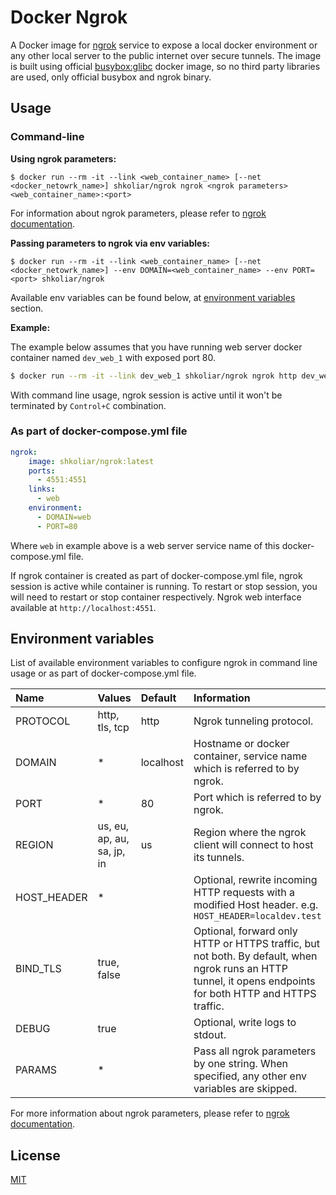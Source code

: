 # Docker Ngrok

A Docker image for <a href="https://ngrok.com" target="_blank" rel="noopener">ngrok</a> service to expose a local docker environment or any other local server to the public internet over secure tunnels. The image is built using official <a href="https://hub.docker.com/_/busybox" target="_blank" rel="noopener">busybox:glibc</a> docker image, so no third party libraries are used, only official busybox and ngrok binary.  

## Usage  

### Command-line

**Using ngrok parameters:** 
```
$ docker run --rm -it --link <web_container_name> [--net <docker_netowrk_name>] shkoliar/ngrok ngrok <ngrok parameters> <web_container_name>:<port>
``` 
For information about ngrok parameters, please refer to <a href="https://ngrok.com/docs" target="_blank" rel="noopener">ngrok documentation</a>.

**Passing parameters to ngrok via env variables:**   
```
$ docker run --rm -it --link <web_container_name> [--net <docker_netowrk_name>] --env DOMAIN=<web_container_name> --env PORT=<port> shkoliar/ngrok
``` 
Available env variables can be found below, at [environment variables](#environment-variables) section.

**Example:**
  
The example below assumes that you have running web server docker container named `dev_web_1` with exposed port 80.
```bash
$ docker run --rm -it --link dev_web_1 shkoliar/ngrok ngrok http dev_web_1:80
```

With command line usage, ngrok session is active until it won't be terminated by `Control+C` combination.

### As part of docker-compose.yml file 

```yaml
ngrok:
    image: shkoliar/ngrok:latest
    ports:
      - 4551:4551
    links:
      - web
    environment:
      - DOMAIN=web
      - PORT=80
```

Where `web` in example above is a web server service name of this docker-compose.yml file.

If ngrok container is created as part of docker-compose.yml file, ngrok session is active while container is running. To restart or stop session, you will need to restart or stop container respectively.
Ngrok web interface available at `http://localhost:4551`.

 
## Environment variables

List of available environment variables to configure ngrok in command line usage or as part of docker-compose.yml file.

Name|Values|Default|Information
:---|:---|:---|:---
PROTOCOL|http, tls, tcp|http|Ngrok tunneling protocol.
DOMAIN|*|localhost|Hostname or docker container, service name which is referred to by ngrok.
PORT|*|80|Port which is referred to by ngrok.
REGION|us, eu, ap, au, sa, jp, in|us|Region where the ngrok client will connect to host its tunnels.
HOST_HEADER|*| |Optional, rewrite incoming HTTP requests with a modified Host header. e.g. `HOST_HEADER=localdev.test`
BIND_TLS|true, false| |Optional, forward only HTTP or HTTPS traffic, but not both. By default, when ngrok runs an HTTP tunnel, it opens endpoints for both HTTP and HTTPS traffic. 
DEBUG|true| |Optional, write logs to stdout.
PARAMS|*| |Pass all ngrok parameters by one string. When specified, any other env variables are skipped.

For more information about ngrok parameters, please refer to <a href="https://ngrok.com/docs" target="_blank" rel="noopener">ngrok documentation</a>.

## License

[MIT](../../blob/master/LICENSE)
